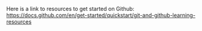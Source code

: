 Here is a link to resources to get started on Github: https://docs.github.com/en/get-started/quickstart/git-and-github-learning-resources
